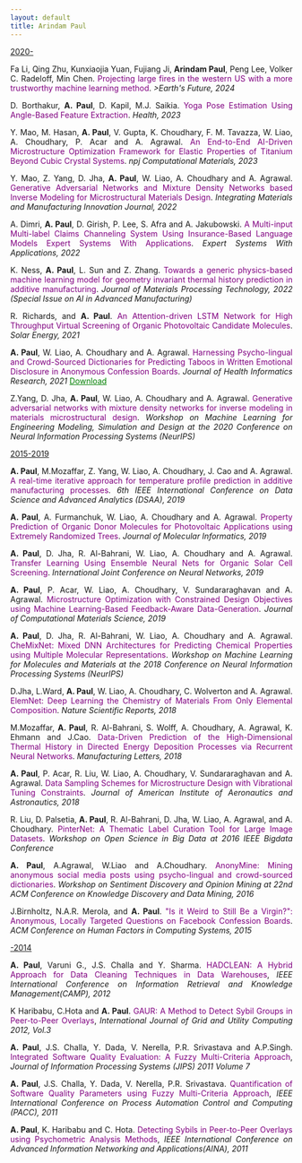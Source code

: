 ```yaml
---
layout: default
title: Arindam Paul
---
```


<div class="home" align="justify">
 <p><u>2020-</u></p>

<p>Fa Li, Qing Zhu, Kunxiaojia Yuan, Fujiang Ji, <b>Arindam Paul</b>, Peng Lee, Volker C. Radeloff, Min Chen. <a href="https://essopenarchive.org/users/784670/articles/948622-projecting-large-fires-in-the-western-us-with-a-more-trustworthy-machine-learning-method" target="_blank" style="text-decoration: none;" onmouseover="this.style.textDecoration = 'underline'" onmouseout="this.style.textDecoration = 'none'" > <font color="purple"> Projecting large fires in the western US with a more trustworthy machine learning method</font></a>. <i>>Earth's Future, 2024 </i></p>

 
  <p>D. Borthakur, <b> A. Paul</b>, D. Kapil, M.J. Saikia. <a href="https://www.mdpi.com/2227-9032/11/24/3133" target="_blank" style="text-decoration: none;" onmouseover="this.style.textDecoration = 'underline'" onmouseout="this.style.textDecoration = 'none'" > <font color="purple"> Yoga Pose Estimation Using Angle-Based Feature Extraction</font></a>. <i>Health, 2023 </i></p>
 
 <p>Y. Mao, M. Hasan, <b> A. Paul</b>, V. Gupta, K. Choudhary, F. M. Tavazza, W. Liao, A. Choudhary, P. Acar and A. Agrawal. <a href="https://doi.org/10.1038/s41524-023-01067-8"  target="_blank" style="text-decoration: none;" onmouseover="this.style.textDecoration = 'underline'" onmouseout="this.style.textDecoration = 'none'" > <font color="purple">An End-to-End AI-Driven Microstructure Optimization Framework for Elastic Properties of Titanium Beyond Cubic Crystal Systems</font></a>. <i>npj Computational Materials, 2023</i></p>
 
 <p>Y. Mao, Z. Yang, D. Jha, <b> A. Paul</b>, W. Liao, A. Choudhary and A. Agrawal. <a href="/assets/pdf/immj_inverse_model.pdf" target="_blank" style="text-decoration: none;" onmouseover="this.style.textDecoration = 'underline'" onmouseout="this.style.textDecoration = 'none'" > <font color="purple">Generative Adversarial Networks and Mixture Density Networks based Inverse Modeling for Microstructural Materials Design</font></a>. <i>Integrating Materials and Manufacturing Innovation Journal, 2022</i></p>
 
 <p>A. Dimri, <b> A. Paul</b>, D. Girish, P. Lee, S. Afra and  A. Jakubowski. <a href="/assets/pdf/eswa_amfam_insurance.pdf" style="text-decoration: none;" onmouseover="this.style.textDecoration = 'underline'" onmouseout="this.style.textDecoration = 'none'" > <font color="purple">A Multi-input Multi-label Claims Channeling System Using Insurance-Based Language Models Expert Systems With Applications</font></a>. <i>Expert Systems With Applications, 2022 </i></p>
 
 <!-- https://www.sciencedirect.com/science/article/abs/pii/S0957417422005553 -->
 
 <p>K. Ness, <b> A. Paul</b>, L. Sun and  Z. Zhang. <a href="https://www.sciencedirect.com/science/article/pii/S0924013621004325?via%3Dihub" style="text-decoration: none;" onmouseover="this.style.textDecoration = 'underline'" onmouseout="this.style.textDecoration = 'none'" > <font color="purple">Towards a generic physics-based machine learning model for geometry invariant thermal history prediction in additive manufacturing</font></a>. <i>Journal of Materials Processing Technology, 2022 (Special Issue on AI in Advanced Manufacturing)</i></p>

 
<p>R. Richards, and <b> A. Paul</b>. <a href="/assets/pdf/attention_solarenergy.pdf" style="text-decoration: none;" onmouseover="this.style.textDecoration = 'underline'" onmouseout="this.style.textDecoration = 'none'" > <font color="purple">An Attention-driven LSTM Network for High Throughput Virtual Screening of Organic Photovoltaic Candidate Molecules</font></a>. <i>Solar Energy, 2021 </i></p>
 
<p><b>A. Paul</b>, W. Liao, A. Choudhary and A. Agrawal. <a href="https://link.springer.com/epdf/10.1007/s41666-021-00092-w?sharing_token=7XxGBeCj_ks39pGs05iZKve4RwlQNchNByi7wbcMAY44qyFRoqvTAaVi8I_I5ra84rIJOk465mbOJtGWlZ27RJ2eXrwNNL8LAvl9MMOHYY9_gvEslOabWvKTOW3wIYKGPma7xoM7jUSext1Yi14Ezxl34HzfGoizGH3dieX9Fsw%3D" style="text-decoration: none;" onmouseover="this.style.textDecoration = 'underline'" onmouseout="this.style.textDecoration = 'none'" > <font color="purple"> Harnessing Psycho-lingual and Crowd-Sourced Dictionaries for Predicting Taboos in Written Emotional Disclosure in Anonymous Confession Boards</font></a>. <i> Journal of Health Informatics Research, 2021 </i><a style="color:green;" href="/assets/pdf/taboo_hir.pdf">Download</a></p>
 
<p>Z.Yang, D. Jha, <b> A. Paul</b>, W. Liao, A. Choudhary and A. Agrawal. <a href="http://cucis.ece.northwestern.edu/publications/pdf/YJP20.pdf" target="_blank" style="text-decoration: none;" onmouseover="this.style.textDecoration = 'underline'" onmouseout="this.style.textDecoration = 'none'" > <font color="purple">Generative adversarial networks with mixture density networks for inverse modeling in materials microstructural design</font></a>. <i>Workshop on Machine Learning for Engineering Modeling, Simulation and Design at the 2020 Conference on Neural Information Processing Systems (NeurIPS)</i></p>

 <p><u>2015-2019</u></p>
<p><b>A. Paul</b>, M.Mozaffar, Z. Yang, W. Liao,  A. Choudhary, J. Cao and A. Agrawal.<a href="http://cucis.ece.northwestern.edu/publications/pdf/PMY19.pdf" target="_blank" style="text-decoration: none;" onmouseover="this.style.textDecoration = 'underline'" onmouseout="this.style.textDecoration = 'none'" > <font color="purple">A real-time iterative approach for temperature profile prediction in additive manufacturing processes</font></a>. <i>6th IEEE International Conference on Data Science and Advanced Analytics (DSAA), 2019</i></p>

<p><b>A. Paul</b>, A. Furmanchuk, W. Liao, A. Choudhary and A. Agrawal.  <a href="http://cucis.ece.northwestern.edu/publications/pdf/PFL19.pdf" target="_blank" style="text-decoration: none;" onmouseover="this.style.textDecoration = 'underline'" onmouseout="this.style.textDecoration = 'none'" > <font color="purple">Property Prediction of Organic Donor Molecules for Photovoltaic Applications using Extremely Randomized Trees</font></a>. <i>Journal of Molecular Informatics, 2019</i></p>

<p><b>A. Paul</b>, D. Jha, R. Al-Bahrani, W. Liao,  A. Choudhary and A. Agrawal.<a href="http://cucis.ece.northwestern.edu/publications/pdf/PJA19.pdf" target="_blank" style="text-decoration: none;" onmouseover="this.style.textDecoration = 'underline'" onmouseout="this.style.textDecoration = 'none'" > <font color="purple">Transfer Learning Using Ensemble Neural Nets for Organic Solar Cell Screening</font></a>. <i>International Joint Conference on Neural Networks, 2019</i></p>

 <p><b>A. Paul</b>, P. Acar,  W. Liao, A. Choudhary, V. Sundararaghavan and A. Agrawal.<a href="http://cucis.ece.northwestern.edu/publications/pdf/PAL19.pdf" target="_blank" style="text-decoration: none;" onmouseover="this.style.textDecoration = 'underline'" onmouseout="this.style.textDecoration = 'none'" > <font color="purple">Microstructure Optimization with Constrained Design Objectives using Machine Learning-Based Feedback-Aware Data-Generation</font></a>. <i>Journal of Computational Materials Science, 2019 </i></p>

 <p><b>A. Paul</b>, D. Jha, R. Al-Bahrani,  W. Liao,  A. Choudhary and A. Agrawal.<a href="http://cucis.ece.northwestern.edu/publications/pdf/PJA18.pdf" target="_blank" style="text-decoration: none;" onmouseover="this.style.textDecoration = 'underline'" onmouseout="this.style.textDecoration = 'none'" > <font color="purple">CheMixNet: Mixed DNN Architectures for Predicting Chemical Properties using Multiple Molecular Representations</font></a>. <i> Workshop on Machine Learning for Molecules and Materials at the 2018 Conference on Neural Information Processing Systems (NeurIPS) </i></p>

 <p>D.Jha, L.Ward, <b>A. Paul</b>, W. Liao, A. Choudhary, C. Wolverton and A. Agrawal.<a href="https://www.nature.com/articles/s41598-018-35934-y" target="_blank" style="text-decoration: none;" onmouseover="this.style.textDecoration = 'underline'" onmouseout="this.style.textDecoration = 'none'" > <font color="purple">ElemNet: Deep Learning the Chemistry of Materials From Only Elemental Composition</font></a>. <i> Nature Scientific Reports, 2018 </i></p>

 <p>M.Mozaffar, <b>A. Paul</b>, R. Al-Bahrani, S. Wolff,  A. Choudhary, A. Agrawal, K. Ehmann and J.Cao.<a href="http://cucis.ece.northwestern.edu/publications/pdf/MPA18.pdf" target="_blank" style="text-decoration: none;" onmouseover="this.style.textDecoration = 'underline'" onmouseout="this.style.textDecoration = 'none'" > <font color="purple">Data-Driven Prediction of the High-Dimensional Thermal History in Directed Energy Deposition Processes via Recurrent Neural Networks</font></a>. <i>Manufacturing Letters, 2018 </i></p>

 <p><b>A. Paul</b>, P. Acar, R. Liu, W. Liao, A. Choudhary, V. Sundararaghavan and A. Agrawal. <a href="http://cucis.ece.northwestern.edu/publications/pdf/PAL18.pdf" target="_blank" style="text-decoration: none;" onmouseover="this.style.textDecoration = 'underline'" onmouseout="this.style.textDecoration = 'none'" ><font color="purple">Data Sampling Schemes for Microstructure Design with Vibrational Tuning Constraints</font></a>. <i>Journal of American Institute of Aeronautics and Astronautics, 2018 </i></p>

<p>R. Liu, D. Palsetia, <b>A. Paul</b>, R. Al-Bahrani, D. Jha, W. Liao, A. Agrawal, and A. Choudhary. <a href="http://cucis.ece.northwestern.edu/publications/pdf/LPP16.pdf" target="_blank" style="text-decoration: none;" onmouseover="this.style.textDecoration = 'underline'" onmouseout="this.style.textDecoration = 'none'" ><font color="purple">PinterNet: A Thematic Label Curation Tool for Large Image Datasets</font></a>. <i>Workshop on Open Science in Big Data at 2016 IEEE Bigdata Conference</i></p>

<p><b>A. Paul</b>, A.Agrawal, W.Liao and A.Choudhary. <a href="http://cucis.ece.northwestern.edu/publications/pdf/PAL16.pdf" target="_blank" style="text-decoration: none;" onmouseover="this.style.textDecoration = 'underline'" onmouseout="this.style.textDecoration = 'none'" ><font color="purple">AnonyMine: Mining anonymous social media posts using psycho-lingual and crowd-sourced dictionaries</font></a>. <i>Workshop on Sentiment Discovery and Opinion Mining at 22nd ACM Conference on Knowledge Discovery and Data Mining, 2016 </i></p>

<p>J.Birnholtz, N.A.R. Merola, and <b>A. Paul</b>. <a href="https://socialmedia.soc.northwestern.edu/wp-content/uploads/2012/09/pn1506-birnholtz.pdf" target="_blank" style="text-decoration: none;" onmouseover="this.style.textDecoration = 'underline'" onmouseout="this.style.textDecoration = 'none'" ><font color="purple">"Is it Weird to Still Be a Virgin?": Anonymous, Locally Targeted Questions on Facebook Confession Boards</font></a>. <i>ACM Conference on Human Factors in Computing Systems, 2015</i></p>

 <p><u>-2014</u></p>
<p><b>A. Paul</b>, Varuni G., J.S. Challa and Y. Sharma. <a href="/assets/pdf/HADCLEAN.pdf" target="_blank" style="text-decoration: none;" onmouseover="this.style.textDecoration = 'underline'" onmouseout="this.style.textDecoration = 'none'" ><font color="purple">HADCLEAN: A Hybrid Approach for Data Cleaning Techniques in Data Warehouses</font></a>,<i> IEEE International Conference on Information Retrieval and Knowledge Management(CAMP), 2012</i></p>

<p> K Haribabu, C.Hota and <b>A. Paul</b>. <a href="/assets/pdf/GAUR.pdf"  target="_blank" style="text-decoration:none" onmouseover="this.style.textDecoration = 'underline'" onmouseout="this.style.textDecoration = 'none'"><font color="purple">GAUR: A Method to Detect Sybil Groups in Peer-to-Peer Overlays</font></a>, <i>International Journal of Grid and Utility Computing 2012, Vol.3</i></p>

<p><b>A. Paul</b>, J.S. Challa, Y. Dada, V. Nerella, P.R. Srivastava and A.P.Singh. <a href="/assets/pdf/ISQE.pdf" target="_blank" style="text-decoration:none" onmouseover="this.style.textDecoration = 'underline'" onmouseout="this.style.textDecoration = 'none'"><font color="purple">Integrated Software Quality Evaluation: A Fuzzy Multi-Criteria Approach</font></a>, <i> Journal of Information Processing Systems (JIPS) 2011 Volume 7 </i></p>

<p><b>A. Paul</b>, J.S. Challa, Y. Dada, V. Nerella, P.R. Srivastava. <a href="/assets/pdf/QSQ.pdf" target="_blank" style="text-decoration:none" onmouseover="this.style.textDecoration = 'underline'" onmouseout="this.style.textDecoration = 'none'" ><font color="purple">Quantification of Software Quality Parameters using Fuzzy Multi-Criteria Approach</font></a>, <i>  IEEE International Conference on Process Automation Control and Computing (PACC), 2011</i></p>

<p><b>A. Paul</b>, K. Haribabu and C. Hota.<a href="/assets/pdf/Psychometric.pdf" target="_blank" style="text-decoration:none" onmouseover="this.style.textDecoration = 'underline'" onmouseout="this.style.textDecoration = 'none'" ><font color="purple"> Detecting Sybils in Peer-to-Peer Overlays using Psychometric Analysis Methods</font></a>, <i>IEEE International Conference on Advanced Information Networking and Applications(AINA), 2011</i></p>

</div>

